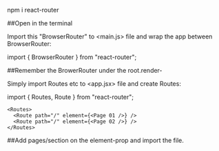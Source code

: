 <!-- Process of React Router DOM -->

<!-- Step 01 -->
npm i react-router

##Open in the terminal
<!-- Step 01 -->

<!-- Step 02 -->
Import this "BrowserRouter" to <main.js> file and wrap the app between BrowserRouter:

import { BrowserRouter } from "react-router"; 

  <BrowserRouter>
    <App />
  </BrowserRouter>

##Remember the BrowerRouter under the root.render-
<!-- Step 02 -->

<!-- Step 03 -->
Simply import Routes etc to <app.jsx> file and create Routes:

import { Routes, Route } from "react-router";

    <Routes>
      <Route path="/" element={<Page 01 />} /> 
      <Route path="/" element={<Page 02 />} /> 
    </Routes>

##Add pages/section on the element-prop and import the file.
<!-- Step 03 -->
